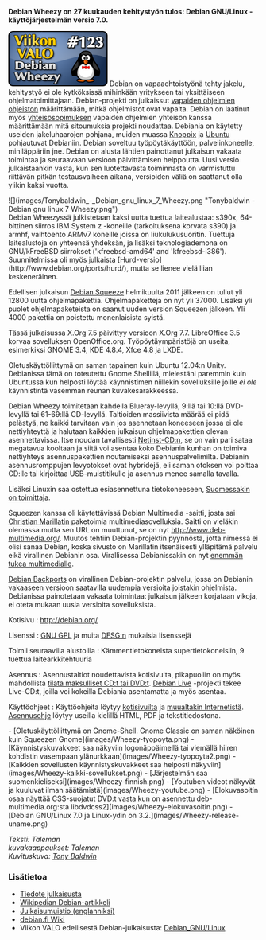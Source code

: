 <!--
Title: 3x19 Debian Wheezy - Viikon VALO #123
Date: 2013/05/05
Pageimage: valo123-debian_wheezy.png
Tags: Käyttöjärjestelmä
-->

**Debian Wheezy on 27 kuukauden kehitystyön tulos: Debian GNU/Linux
-käyttöjärjestelmän versio 7.0.**

![](images/valo123-debian_wheezy.png "valo123-debian_wheezy.png")
Debian on vapaaehtoistyönä tehty jakelu, kehitystyö ei ole kytköksissä
mihinkään yritykseen tai yksittäiseen ohjelmatoimittajaan.
Debian-projekti on julkaissut [vapaiden ohjelmien
ohjeiston](http://www.debian.org/social_contract.fi.html#guidelines)
määrittämään, mitkä ohjelmistot ovat vapaita. Debian on laatinut myös
[yhteisösopimuksen](http://www.debian.org/social_contract.fi.html)
vapaiden ohjelmien yhteisön kanssa määrittämään mitä sitoumuksia
projekti noudattaa. Debiania on käytetty useiden jakeluhaarojen pohjana,
muiden muassa [Knoppix](http://www.knopper.net/knoppix/) ja
[Ubuntu](http://ubuntu-fi.org/) pohjautuvat Debianiin. Debian soveltuu
työpöytäkäyttöön, palvelinkoneelle, miniläppäriin jne. Debian on alusta
lähtien painottanut julkaisun vakaata toimintaa ja seuraavaan versioon
päivittämisen helppoutta. Uusi versio julkaistaankin vasta, kun sen
luotettavasta toiminnasta on varmistuttu riittävän pitkän testausvaiheen
aikana, versioiden väliä on saattanut olla ylikin kaksi vuotta.

<div class="rightimage" markdown="1">
![](images/Tonybaldwin_-_Debian_gnu_linux_7_Wheezy.png "Tonybaldwin - Debian gnu linux 7 Wheezy.png")
</div>
Debian Wheezyssä julkistetaan kaksi uutta tuettua laitealustaa: s390x,
64-bittinen siirros IBM System z -koneille (tarkoituksena korvata s390)
ja armhf, vaihtoehto ARMv7 koneille joissa on liukulukusuoritin.
Tuettuja laitealustoja on yhteensä yhdeksän, ja lisäksi teknologiademona
on GNU/kFreeBSD siirrokset ('kfreebsd-amd64' and 'kfreebsd-i386').
Suunnitelmissa oli myös julkaista
[Hurd-versio](http://www.debian.org/ports/hurd/), mutta se lienee vielä
liian keskeneräinen.

Edellisen julkaisun [Debian Squeeze](Debian_GNU/Linux)
helmikuulta 2011 jälkeen on tullut yli 12800 uutta ohjelmapakettia.
Ohjelmapaketteja on nyt yli 37000. Lisäksi yli puolet ohjelmapaketeista
on saanut uuden version Squeezen jälkeen. Yli 4000 pakettia on poistettu
monenlaisista syistä.

Tässä julkaisussa X.Org 7.5 päivittyy versioon X.Org 7.7. LibreOffice
3.5 korvaa sovelluksen OpenOffice.org. Työpöytäympäristöjä on useita,
esimerkiksi GNOME 3.4, KDE 4.8.4, Xfce 4.8 ja LXDE.

Oletuskäyttöliittymä on saman tapainen kuin Ubuntu 12.04:n Unity.
Debianissa tämä on toteutettu Gnome Shellillä, mielestäni paremmin kuin
Ubuntussa kun helposti löytää käynnistimen niillekin sovelluksille
joille *ei ole* käynnistintä vasemman reunan kuvakesarakkeessa.

Debian Wheezy toimitetaan kahdella Blueray-levyllä, 9:llä tai 10:llä
DVD-levyllä tai 61-69:llä CD-levyllä. Taltioiden massiivista määrää ei
pidä pelästyä, ne kaikki tarvitaan vain jos asennetaan koneeseen jossa
ei ole nettiyhteyttä ja halutaan kaikkien julkaisun ohjelmapakettien
olevan asennettavissa. Itse noudan tavallisesti
[Netinst-CD:n](http://www.debian.org/distrib/netinst), se on vain pari
sataa megatavua kooltaan ja siitä voi asentaa koko Debianin kunhan on
toimiva nettiyhteys asennuspakettien noutamiseksi asennuspalvelimilta.
Debianin asennusromppujen levyotokset ovat hybridejä, eli saman otoksen
voi polttaa CD:lle tai kirjoittaa USB-muistitikulle ja asennus menee
samalla tavalla.

Lisäksi Linuxin saa ostettua esiasennettuna tietokoneeseen, [Suomessakin
on toimittaja](http://www.debian.org/distrib/pre-installed#fi).

Squeezen kanssa oli käytettävissä Debian Multimedia -saitti, josta sai
[Christian
Marillatin](http://qa.debian.org/developer.php?login=marillat@debian.org)
paketoimia multimediasovelluksia. Saitti on vieläkin olemassa mutta sen
URL on muuttunut, se on nyt
[<http://www.deb-multimedia.org/>](http://www.deb-multimedia.org/).
Muutos tehtiin Debian-projektin pyynnöstä, jotta nimessä ei olisi sanaa
Debian, koska sivusto on Marillatin itsenäisesti ylläpitämä palvelu eikä
virallinen Debianin osa. Virallisessa Debianissakin on nyt [enemmän
tukea multimedialle](http://wiki.debian.org/DebianMultimedia).

[Debian Backports](http://backports.debian.org/) on virallinen
Debian-projektin palvelu, jossa on Debianin vakaaseen versioon
saatavilla uudempia versioita joistakin ohjelmista. Debianissa
painotetaan vakaata toimintaa: julkaisun jälkeen korjataan vikoja, ei
oteta mukaan uusia versioita sovelluksista.

Kotisivu
:   <http://debian.org/>

Lisenssi
:   [GNU GPL](GNU_GPL) ja muita
    [DFSG:n](http://www.debian.org/social_contract.fi.html#guidelines)
    mukaisia lisenssejä

Toimii seuraavilla alustoilla
:   Kämmentietokoneista supertietokoneisiin, 9 tuettua
    laitearkkitehtuuria

Asennus
:   Asennustaltiot noudettavista kotisivulta, pikapuoliin on myös
    mahdollista [tilata maksulliset CD:t tai
    DVD:t](http://www.debian.org/CD/vendors/). [Debian
    Live](http://live.debian.net/) -projekti tekee Live-CD:t, joilla voi
    kokeilla Debiania asentamatta ja myös asentaa.

Käyttöohjeet
:   Käyttöohjeita löytyy [kotisivuilta](http://www.debian.org/doc/) ja
    [muualtakin Internetistä](http://www.debianhelp.co.uk/).
    [Asennusohje](http://www.debian.org/releases/stable/installmanual)
    löytyy useilla kielillä HTML, PDF ja tekstitiedostona.

<div class="psgallery" markdown="1">
-   [Oletuskäyttöliittymä on Gnome-Shell. Gnome Classic on saman
    näköinen kuin Squeezen Gnome](images/Wheezy-tyopoyta.png)
-   [Käynnistyskuvakkeet saa näkyviin logonäppäimellä tai viemällä
    hiiren kohdistin vasempaan ylänurkkaan](images/Wheezy-tyopoyta2.png)
-   [Kaikkien sovellusten käynnistyskuvakkeet saa helposti näkyviin](images/Wheezy-kaikki-sovellukset.png)
-   [Järjestelmän saa suomenkieliseksi](images/Wheezy-finnish.png)
-   [Youtuben videot näkyvät ja kuuluvat ilman säätämistä](images/Wheezy-youtube.png)
-   [Elokuvasoitin osaa näyttää CSS-suojatut DVD:t vasta kun on asennettu deb-multimedia.org:sta libdvdcss2](images/Wheezy-elokuvasoitin.png)
-   [Debian GNU/Linux 7.0 ja Linux-ydin on 3.2.](images/Wheezy-release-uname.png)
</div>

*Teksti: Taleman* <br />
*kuvakaappaukset: Taleman* <br />
*Kuvituskuva: [Tony Baldwin](http://www.debianart.org/cchost/?ccm=/files/tonybaldwin/1276)*

### Lisätietoa

-   [Tiedote julkaisusta](http://www.debian.org/News/2013/20130504)
-   [Wikipedian Debian-artikkeli](http://fi.wikipedia.org/wiki/Debian)
-   [Julkaisumuistio
    (englanniksi)](http://www.debian.org/releases/wheezy/amd64/release-notes/ch-whats-new.en.html)
-   [debian.fi Wiki](http://debian.fi/)
-   Viikon VALO edellisestä Debian-julkaisusta:
    [Debian\_GNU/Linux](Debian_GNU/Linux "wikilink")

